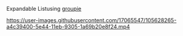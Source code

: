   Expandable Listusing [groupie](https://github.com/lisawray/groupie)
  
  
https://user-images.githubusercontent.com/17065547/105628265-a4c39400-5e44-11eb-9305-1a69b20e8f24.mp4


